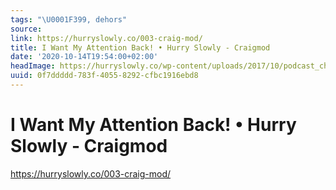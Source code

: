 ```yaml
---
tags: "\U0001F399, dehors"
source:
link: https://hurryslowly.co/003-craig-mod/
title: I Want My Attention Back! • Hurry Slowly - Craigmod
date: '2020-10-14T19:54:00+02:00'
headImage: https://hurryslowly.co/wp-content/uploads/2017/10/podcast_channel_artwork.png
uuid: 0f7ddddd-783f-4055-8292-cfbc1916ebd8
---
```


# I Want My Attention Back! • Hurry Slowly - Craigmod
https://hurryslowly.co/003-craig-mod/
